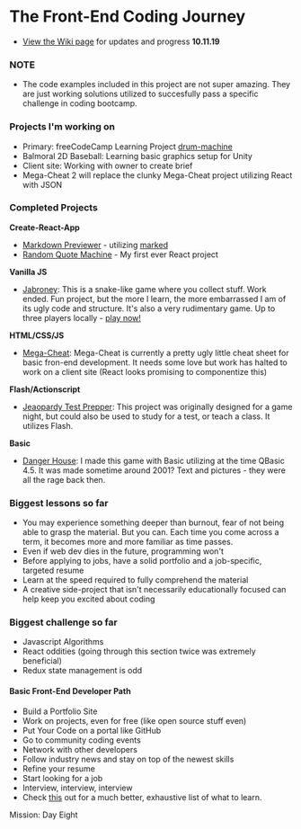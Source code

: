 # The Front-End Coding Journey
* [View the Wiki page](https://github.com/Stryyder/The-Front-End-Coding-Journey/wiki)
for updates and progress **10.11.19**


### NOTE
- The code examples included in this project are not super amazing. They are just working solutions utilized to succesfully pass a specific challenge in coding bootcamp. 

### Projects I'm working on

- Primary: freeCodeCamp Learning Project [drum-machine](https://github.com/Stryyder/drum-machine)
- Balmoral 2D Baseball: Learning basic graphics setup for Unity
- Client site: Working with owner to create brief
- Mega-Cheat 2 will replace the clunky Mega-Cheat project utilizing React with JSON

### Completed Projects

**Create-React-App**
- [Markdown Previewer](https://github.com/Stryyder/markdown-previewer) - utilizing [marked](https://github.com/markedjs/marked)
- [Random Quote Machine](https://github.com/Stryyder/random-quote-machine) - My first ever React project

**Vanilla JS**
- [Jabroney](https://github.com/Stryyder/Jabroney): This is a snake-like game where you collect stuff. Work ended. Fun project, but the more I learn, the more embarrassed I am of its ugly code and structure. It's also a very rudimentary game. Up to three players locally - [play now!](https://jabroney.netlify.com)

**HTML/CSS/JS**
- [Mega-Cheat](https://github.com/Stryyder/Mega-Cheat): Mega-Cheat is currently a pretty ugly little cheat sheet for basic fron-end development. It needs some love but work has halted to work on a client site (React looks promising to componentize this)

**Flash/Actionscript**
- [Jeaopardy Test Prepper](https://github.com/Stryyder/Jeopardy-Flash-Cards): This project was originally designed for a game night, but could also be used to study for a test, or teach a class. It utilizes Flash.

**Basic**
- [Danger House](https://github.com/Stryyder/Danger-House): I made this game with Basic utilizing at the time QBasic 4.5. It was made sometime around 2001? Text and pictures - they were all the rage back then.

### Biggest lessons so far
- You may experience something deeper than burnout, fear of not being able to grasp the material. But you can. Each time you come across a term, it becomes more and more familiar as time passes.
- Even if web dev dies in the future, programming won't
- Before applying to jobs, have a solid portfolio and a job-specific, targeted resume
- Learn at the speed required to fully comprehend the material
- A creative side-project that isn't necessarily educationally focused can help keep you excited about coding

### Biggest challenge so far
- Javascript Algorithms
- React oddities (going through this section twice was extremely beneficial)
- Redux state management is odd


#### Basic Front-End Developer Path
- Build a Portfolio Site
- Work on projects, even for free (like open source stuff even)
- Put Your Code on a portal like GitHub
- Go to community coding events
- Network with other developers
- Follow industry news and stay on top of the newest skills
- Refine your resume
- Start looking for a job
- Interview, interview, interview
- Check [this](https://github.com/kamranahmedse/developer-roadmap) out for a much better, exhaustive list of what to learn.


Mission: Day Eight


